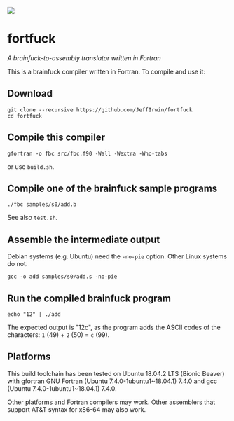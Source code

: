 ![](https://github.com/JeffIrwin/fortfuck/workflows/CI/badge.svg)
# fortfuck
*A brainfuck-to-assembly translator written in Fortran*

This is a brainfuck compiler written in Fortran.  To compile and use it:

## Download
    git clone --recursive https://github.com/JeffIrwin/fortfuck
    cd fortfuck
    
## Compile this compiler
    gfortran -o fbc src/fbc.f90 -Wall -Wextra -Wno-tabs
    
or use `build.sh`.

## Compile one of the brainfuck sample programs
    ./fbc samples/s0/add.b

See also `test.sh`.

## Assemble the intermediate output
Debian systems (e.g. Ubuntu) need the `-no-pie` option.  Other Linux systems do not.

    gcc -o add samples/s0/add.s -no-pie

## Run the compiled brainfuck program
    echo "12" | ./add

The expected output is "12c", as the program adds the ASCII codes of the characters: `1` (49) + `2` (50) = `c` (99).

## Platforms
This build toolchain has been tested on Ubuntu 18.04.2 LTS (Bionic Beaver) with gfortran GNU Fortran (Ubuntu 7.4.0-1ubuntu1\~18.04.1) 7.4.0 and gcc (Ubuntu 7.4.0-1ubuntu1\~18.04.1) 7.4.0.

Other platforms and Fortran compilers may work.  Other assemblers that support AT&T syntax for x86-64 may also work.

